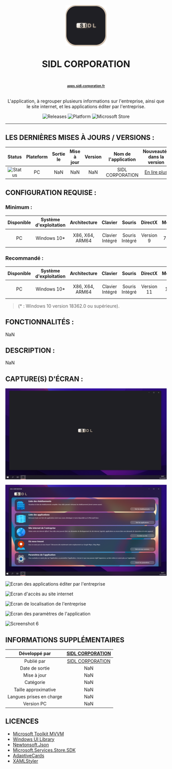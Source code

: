 <p align="center">
  <img width="128" align="center" src="assets/logo/app_logo.png">
</p>
<h1 align="center">
  SIDL CORPORATION
  <p align="center">
    <a href="https://apps.sidl-corporation.fr/" style="font-size:10px; target="_blank">apps.sidl-corporation.fr</a>
  </p>
</h1>
<p align="center">
  L'application, à regrouper plusieurs informations sur l'entreprise, ainsi que le site internet, et les applications éditer par l'entreprise.
</p>
<p align="center">
  <a style="text-decoration:none" href="https://github.com/SIDL-C0R0RATI0N/SIDL-CORPORATION/releases">
    <img src="https://img.shields.io/github/package-json/v/SIDL-C0R0RATI0N/SIDL-CORPORATION?label=VERSION&style=for-the-badge" alt="Releases" />
  </a>
  <a style="text-decoration:none">
    <img src="https://img.shields.io/badge/PLATFORME-Windows%2010%20%7C%20UWP-yellow.svg?style=for-the-badge" alt="Platform" />
  </a>
  <a style="text-decoration:none" href="https://www.microsoft.com/store/apps/9P7NX5XR93HZ">
    <img src="https://img.shields.io/badge/Microsoft%20Store-blue?style=for-the-badge&logo=microsoft" alt="Microsoft Store" />
  </a>
</p>

***
## LES DERNIÈRES MISES À JOURS / VERSIONS :
| Status | Plateform | Sortie le | Mise à jour | Version | Nom de l'application | Nouveautés dans la version | Lien vers le Microsoft Store |
|:-:|:-:|:-:|:-:|:-:|:-:|:-:|:-:|
| ![Status](https://img.shields.io/badge/INDISPONIBLE-red) | PC | NaN | NaN | NaN | SIDL CORPORATION | <a target="_blank" href="https://github.com/SIDL-C0R0RATI0N/SIDL-CORPORATION/blob/main/CHANGELOG.md#version-1000-le-nan">En lire plus</a> | [![MicrosoftStore](https://img.shields.io/badge/Microsoft%20Store-blue?style=for-the-badge&logo=microsoft)](https://www.microsoft.com/store/apps/9P7NX5XR93HZ) |

## CONFIGURATION REQUISE :

  ### Minimum :
  | Disponible | Système d'exploitation | Architecture | Clavier | Souris | DirectX | Mémoire | Mémoire vidéo | Interaction tactile | Processeur | Processeur graphique |
  |:-:|:-:|:-:|:-:|:-:|:-:|:-:|:-:|:-:|:-:|:-:|
  | PC | Windows 10* | X86, X64, ARM64 | Clavier Intégré | Souris Intégré | Version 9 | 750 Mo | 1 Go | Non Spécifié | Intel Core i7 | NVIDIA GeForce GT 620 |
  

  ### Recommandé :
  | Disponible | Système d'exploitation | Architecture | Clavier | Souris | DirectX | Mémoire | Mémoire vidéo | Interaction tactile | Processeur | Processeur graphique |
  |:-:|:-:|:-:|:-:|:-:|:-:|:-:|:-:|:-:|:-:|:-:|
  | PC | Windows 10* | X86, X64, ARM64 | Clavier Intégré | Souris Intégré | Version 11 | 12 Go | 6 Go | Interaction tactile intégrée | Intel Core i9 | NVIDIA Ampere A100 |
  
  > (* : Windows 10 version 18362.0 ou supérieure).
## FONCTIONNALITÉS :

NaN

## DESCRIPTION :

NaN

## CAPTURE(S) D'ÉCRAN :

  ![Ecran d'accueil](https://github.com/SIDL-C0R0RATI0N/SIDL-CORPORATION/blob/main/assets/screenshot/0.png)
  
  ![Ecran d'information sur l'entreprise](https://github.com/SIDL-C0R0RATI0N/SIDL-CORPORATION/blob/main/assets/screenshot/1.png)
  
  ![Ecran des applications éditer par l'entreprise](https://github.com/SIDL-C0R0RATI0N/SIDL-CORPORATION/blob/main/assets/screenshot/2.png)
  
  ![Ecran d'accès au site internet](https://github.com/SIDL-C0R0RATI0N/SIDL-CORPORATION/blob/main/assets/screenshot/3.png)
  
  ![Ecran de localisation de l'entreprise](https://github.com/SIDL-C0R0RATI0N/SIDL-CORPORATION/blob/main/assets/screenshot/4.png)
  
  ![Ecran des paramètres de l'application](https://github.com/SIDL-C0R0RATI0N/SIDL-CORPORATION/blob/main/assets/screenshot/5.png)
  
  ![Screenshot 6](https://github.com/SIDL-C0R0RATI0N/SIDL-CORPORATION/blob/main/assets/screenshot/6.png)
  

## INFORMATIONS SUPPLÉMENTAIRES

| Développé par | <a target="_blank" href="https://sidl-corporation.fr/">SIDL CORPORATION</a> |
|:-:|:-:|
| Publié par | <a target="_blank" href="https://apps.microsoft.com/store/search?publisher=SIDL%20CORPORATION">SIDL CORPORATION</a> |
| Date de sortie | NaN |
| Mise à jour | NaN |
| Catégorie | NaN |
| Taille approximative | NaN |
| Langues prises en charge | NaN |
| Version PC | NaN |

## LICENCES

- <a href="https://github.com/CommunityToolkit/WindowsCommunityToolkit/blob/main/License.md" target="_blank">Microsoft Toolkit MVVM</a>
- <a href="https://learn.microsoft.com/fr-fr/windows/apps/winui/winui2/license" target="_blank">Windows UI Library</a>
- <a href="https://raw.githubusercontent.com/JamesNK/Newtonsoft.Json/master/LICENSE.md" target="_blank">Newtonsoft.Json</a>
- <a href="https://www.microsoft.com/en-us/legal/intellectualproperty/copyright" target="_blank">Microsoft.Services.Store.SDK</a>
- <a href="https://raw.githubusercontent.com/Microsoft/AdaptiveCards/master/LICENSE" target="_blank">AdaptiveCards</a>
- <a href="https://marketplace.visualstudio.com/items/TeamXavalon.XAMLStyler/license" target="_blank">XAMLStyler</a>
